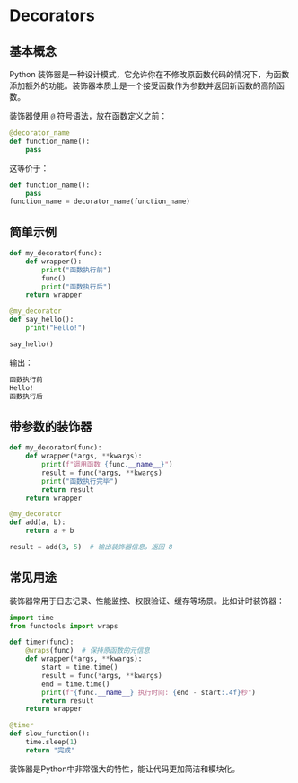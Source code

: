 # Decorators

## 基本概念

Python 装饰器是一种设计模式，它允许你在不修改原函数代码的情况下，为函数添加额外的功能。装饰器本质上是一个接受函数作为参数并返回新函数的高阶函数。

装饰器使用 `@` 符号语法，放在函数定义之前：

```python
@decorator_name
def function_name():
    pass
```

这等价于：

```python
def function_name():
    pass
function_name = decorator_name(function_name)
```

## 简单示例

```python
def my_decorator(func):
    def wrapper():
        print("函数执行前")
        func()
        print("函数执行后")
    return wrapper

@my_decorator
def say_hello():
    print("Hello!")

say_hello()
```

输出：

```sh
函数执行前
Hello!
函数执行后
```

## 带参数的装饰器

```python
def my_decorator(func):
    def wrapper(*args, **kwargs):
        print(f"调用函数 {func.__name__}")
        result = func(*args, **kwargs)
        print("函数执行完毕")
        return result
    return wrapper

@my_decorator
def add(a, b):
    return a + b

result = add(3, 5)  # 输出装饰器信息，返回 8
```

## 常见用途

装饰器常用于日志记录、性能监控、权限验证、缓存等场景。比如计时装饰器：

```python
import time
from functools import wraps

def timer(func):
    @wraps(func)  # 保持原函数的元信息
    def wrapper(*args, **kwargs):
        start = time.time()
        result = func(*args, **kwargs)
        end = time.time()
        print(f"{func.__name__} 执行时间: {end - start:.4f}秒")
        return result
    return wrapper

@timer
def slow_function():
    time.sleep(1)
    return "完成"
```

装饰器是Python中非常强大的特性，能让代码更加简洁和模块化。
